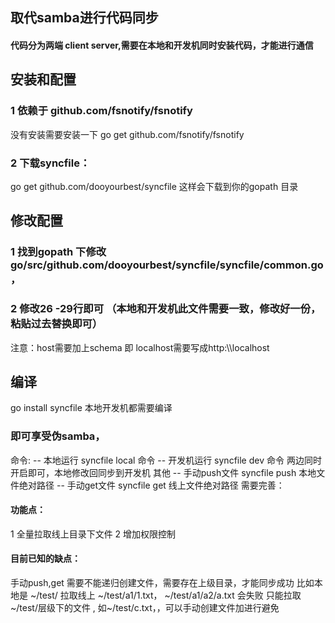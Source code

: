 ## 取代samba进行代码同步
#### 代码分为两端 client server,需要在本地和开发机同时安装代码，才能进行通信
## 安装和配置
### 1 依赖于 github.com/fsnotify/fsnotify
   没有安装需要安装一下 go get  github.com/fsnotify/fsnotify
### 2 下载syncfile：
   go get github.com/dooyourbest/syncfile 
   这样会下载到你的gopath 目录
## 修改配置
### 1 找到gopath 下修改 go/src/github.com/dooyourbest/syncfile/syncfile/common.go ，
### 2 修改26 -29行即可 （本地和开发机此文件需要一致，修改好一份，粘贴过去替换即可）
 注意：host需要加上schema 即 localhost需要写成http:\\\localhost
## 编译
go install syncfile
 本地开发机都需要编译

### 即可享受伪samba，
命令:
--  本地运行     syncfile local 命令
--  开发机运行  syncfile dev 命令
  两边同时开启即可，本地修改回同步到开发机
 其他
--  手动push文件  syncfile push 本地文件绝对路径
--  手动get文件  syncfile get 线上文件绝对路径
  需要完善：
  #### 功能点：
  
  1 全量拉取线上目录下文件
  2 增加权限控制
  #### 目前已知的缺点：
  手动push,get 需要不能递归创建文件，需要存在上级目录，才能同步成功
  比如本地是 ~/test/
  拉取线上  ~/test/a1/1.txt， ~/test/a1/a2/a.txt 会失败
  只能拉取 ~/test/层级下的文件 , 如~/test/c.txt，，可以手动创建文件加进行避免

